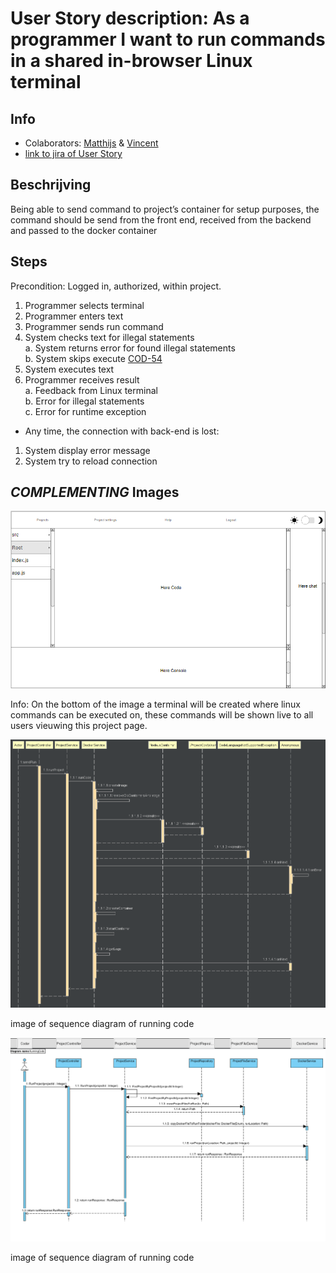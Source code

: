 # User Story description: As a programmer I want to run commands in a shared in-browser Linux terminal


## Info
* Colaborators: [Matthijs](https://github.com/webbasedcode/documentation/blob/main/doc/members/Matthijs.md) & [Vincent](https://github.com/webbasedcode/documentation/blob/main/doc/members/Vincent.md) 
* [link to jira of User Story](https://codelaborative.atlassian.net/browse/COD-43)


## Beschrijving 
Being able to send command to project’s container for setup purposes, the command should be send from the front end, received from the backend and passed to the docker container


## Steps
Precondition: Logged in, authorized, within project.
1. Programmer selects terminal
2. Programmer enters text
3. Programmer sends run command
4. System checks text for illegal statements
    <br> a. System returns error for found illegal statements
    <br> b. System skips execute [COD-54](https://codelaborative.atlassian.net/browse/COD-54)
5. System executes text
6. Programmer receives result
    <br> a. Feedback from Linux terminal
    <br> b. Error for illegal statements
    <br> c. Error for runtime exception <br>
* Any time, the connection with back-end is lost:
1. System display error message
2. System try to reload connection


## *COMPLEMENTING* Images
![link to wireframe of projectpage](https://github.com/webbasedcode/documentation/blob/main/doc/wireframes/projectpage.png)

Info: On the bottom of the image a terminal will be created where linux commands can be executed on, these commands will be shown live to all users vieuwing this project page.

![link to image of sequence diagram of running code](https://github.com/webbasedcode/documentation/blob/main/doc/model/Sequence_diagram/DockerRunProject.png)

image of sequence diagram of running code

![link to image of sequence diagram of running code](https://github.com/webbasedcode/documentation/blob/main/doc/model/Sequence_diagram/sequence%20diagram%20-%20codelaborative%20-%20Coder.png)

image of sequence diagram of running code



<!-- ## *EXTRA* Code
```{coding language}
{code} 
```

> voorbeeld: 
> ```js
> function onload() {
>        let user = window.location.href.replace("http://localhost:3000/login", "");
>        if (user.length > 6) {
>            store.dispatch(userToken(user.replace("?user=", "")));
>            redirect();
>        } 
>    }
> ``` -->
